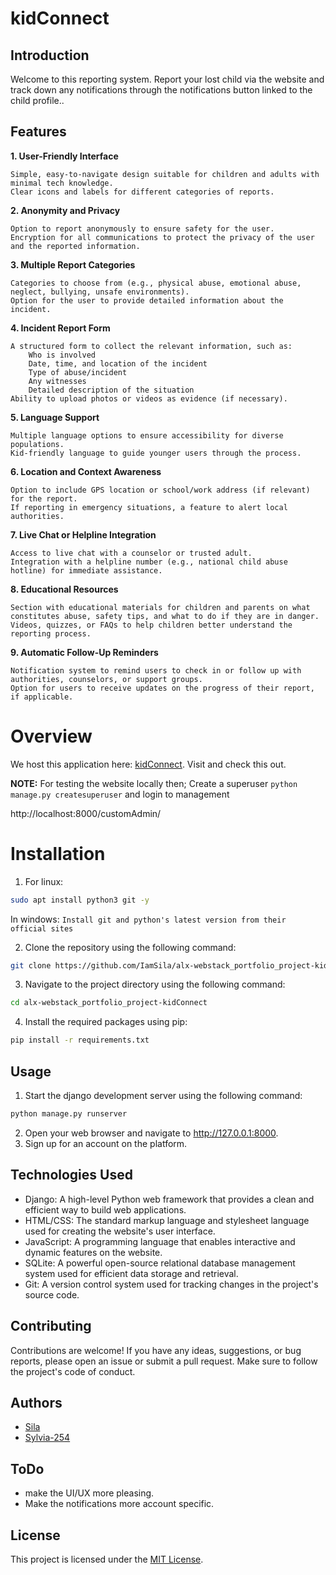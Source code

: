 # kidConnect
## Introduction
Welcome to this reporting system. Report your lost child via the website and track down any notifications through the notifications button linked to the child profile..

## Features
**1. User-Friendly Interface**

    Simple, easy-to-navigate design suitable for children and adults with minimal tech knowledge.
    Clear icons and labels for different categories of reports.

**2. Anonymity and Privacy**

    Option to report anonymously to ensure safety for the user.
    Encryption for all communications to protect the privacy of the user and the reported information.

**3. Multiple Report Categories**

    Categories to choose from (e.g., physical abuse, emotional abuse, neglect, bullying, unsafe environments).
    Option for the user to provide detailed information about the incident.

**4. Incident Report Form**

    A structured form to collect the relevant information, such as:
        Who is involved
        Date, time, and location of the incident
        Type of abuse/incident
        Any witnesses
        Detailed description of the situation
    Ability to upload photos or videos as evidence (if necessary).

**5. Language Support**

    Multiple language options to ensure accessibility for diverse populations.
    Kid-friendly language to guide younger users through the process.

**6. Location and Context Awareness**

    Option to include GPS location or school/work address (if relevant) for the report.
    If reporting in emergency situations, a feature to alert local authorities.

**7. Live Chat or Helpline Integration**

    Access to live chat with a counselor or trusted adult.
    Integration with a helpline number (e.g., national child abuse hotline) for immediate assistance.

**8. Educational Resources**

    Section with educational materials for children and parents on what constitutes abuse, safety tips, and what to do if they are in danger.
    Videos, quizzes, or FAQs to help children better understand the reporting process.

**9. Automatic Follow-Up Reminders**

    Notification system to remind users to check in or follow up with authorities, counselors, or support groups.
    Option for users to receive updates on the progress of their report, if applicable.

# Overview
We host this application here: [kidConnect](https://comingsoon.com). Visit and check this out.

**NOTE:**  For testing the website locally then;
Create a superuser ```python manage.py createsuperuser``` and login to management

http://localhost:8000/customAdmin/

# Installation
1. For linux:
```bash
sudo apt install python3 git -y
```
In windows: ``Install git and python's latest version from their official sites``

2. Clone the repository using the following command:
```bash
git clone https://github.com/IamSila/alx-webstack_portfolio_project-kidConnect.git
```
3. Navigate to the project directory using the following command:
```bash
cd alx-webstack_portfolio_project-kidConnect
```
4. Install the required packages using pip:
```bash
pip install -r requirements.txt
```

## Usage
1. Start the django development server using the following command:
```bash
python manage.py runserver
```
2. Open your web browser and navigate to http://127.0.0.1:8000.
3. Sign up for an account on the platform.

## Technologies Used
- Django: A high-level Python web framework that provides a clean and efficient way to build web applications.
- HTML/CSS: The standard markup language and stylesheet language used for creating the website's user interface.
- JavaScript: A programming language that enables interactive and dynamic features on the website.
- SQLite: A powerful open-source relational database management system used for efficient data storage and retrieval.
- Git: A version control system used for tracking changes in the project's source code.

## Contributing
Contributions are welcome!
If you have any ideas, suggestions, or bug reports, please open an issue or submit a pull request.
Make sure to follow the project's code of conduct.

## Authors
- [Sila](https://github.com/IamSila "Sila Mulingi")
- [Sylvia-254](https://github.com/Sylvia-254 "Sylvia Cheptoo")

## ToDo
- make the UI/UX more pleasing.
- Make the notifications more account specific.

## License
This project is licensed under the [MIT License](LICENSE "License File").
